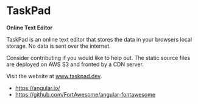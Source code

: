 # TaskPad

**Online Text Editor** 

TaskPad is an online text editor that stores the data in your browsers local storage. No data is sent over the internet. 

Consider contributing if you would like to help out. The static source files are deployed on AWS S3 and fronted by a CDN server.

Visit the website at www.taskpad.dev. 

* https://angular.io/
* https://github.com/FortAwesome/angular-fontawesome